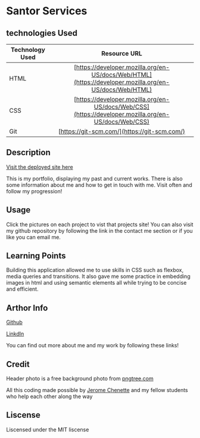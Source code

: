 # Santor Services

## technologies Used

| Technology Used         | Resource URL           | 
| ------------- |:-------------:| 
| HTML    | [https://developer.mozilla.org/en-US/docs/Web/HTML](https://developer.mozilla.org/en-US/docs/Web/HTML) | 
| CSS     | [https://developer.mozilla.org/en-US/docs/Web/CSS](https://developer.mozilla.org/en-US/docs/Web/CSS)      |   
| Git | [https://git-scm.com/](https://git-scm.com/)     |  

## Description

[Visit the deployed site here](https://brettsantor.github.io/Santor-Services/)

This is my portfolio, displaying my past and current works. There is also some information about me and how to get in touch with me. Visit often and follow my progression!

## Usage

Click the pictures on each project to vist that projects site! You can also visit my github repository by following the link in the contact me section or if you like you can email me.

## Learning Points

Building this application allowed me to use skills in CSS such as flexbox, media queries and transitions. It also gave me some practice in embedding images in html and using semantic elements all while trying to be concise and efficient.

## Arthor Info

[Github](https://github.com/BrettSantor)

[LinkdIn](https://www.linkedin.com/in/brett-santor-a098b923b/)

You can find out more about me and my work by following these links!

## Credit

Header photo is a free background photo from [pngtree.com](https://pngtree.com/free-backgrounds) 

All this coding made possible by [Jerome Chenette](https://github.com/jeromechenette) and my fellow students who help each other along the way

## Liscense

Liscensed under the MIT liscense

